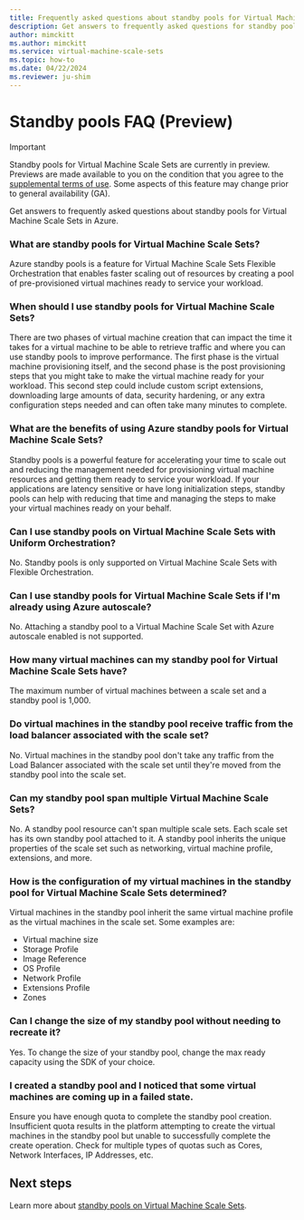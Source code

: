 ```yaml
---
title: Frequently asked questions about standby pools for Virtual Machine Scale Sets
description: Get answers to frequently asked questions for standby pools on Virtual Machine Scale Sets.
author: mimckitt
ms.author: mimckitt
ms.service: virtual-machine-scale-sets
ms.topic: how-to
ms.date: 04/22/2024
ms.reviewer: ju-shim
---
```


# Standby pools FAQ (Preview)

> [!IMPORTANT]
> Standby pools for Virtual Machine Scale Sets are currently in preview. Previews are made available to you on the condition that you agree to the [supplemental terms of use](https://azure.microsoft.com/support/legal/preview-supplemental-terms/). Some aspects of this feature may change prior to general availability (GA). 

Get answers to frequently asked questions about standby pools for Virtual Machine Scale Sets in Azure.

### What are standby pools for Virtual Machine Scale Sets? 
Azure standby pools is a feature for Virtual Machine Scale Sets Flexible Orchestration that enables faster scaling out of resources by creating a pool of pre-provisioned virtual machines ready to service your workload. 

### When should I use standby pools for Virtual Machine Scale Sets? 
There are two phases of virtual machine creation that can impact the time it takes for a virtual machine to be able to retrieve traffic and where you can use standby pools to improve performance. The first phase is the virtual machine provisioning itself, and the second phase is the post provisioning steps that you might take to make the virtual machine ready for your workload. This second step could include custom script extensions, downloading large amounts of data, security hardening, or any extra configuration steps needed and can often take many minutes to complete. 

### What are the benefits of using Azure standby pools for Virtual Machine Scale Sets? 
Standby pools is a powerful feature for accelerating your time to scale out and reducing the management needed for provisioning virtual machine resources and getting them ready to service your workload. If your applications are latency sensitive or have long initialization steps, standby pools can help with reducing that time and managing the steps to make your virtual machines ready on your behalf. 

### Can I use standby pools on Virtual Machine Scale Sets with Uniform Orchestration?
No. Standby pools is only supported on Virtual Machine Scale Sets with Flexible Orchestration.

### Can I use standby pools for Virtual Machine Scale Sets if I'm already using Azure autoscale? 
No. Attaching a standby pool to a Virtual Machine Scale Set with Azure autoscale enabled is not supported.  

### How many virtual machines can my standby pool for Virtual Machine Scale Sets have? 
The maximum number of virtual machines between a scale set and a standby pool is 1,000. 

### Do virtual machines in the standby pool receive traffic from the load balancer associated with the scale set? 
No. Virtual machines in the standby pool don't take any traffic from the Load Balancer associated with the scale set until they're moved from the standby pool into the scale set. 

### Can my standby pool span multiple Virtual Machine Scale Sets? 
No. A standby pool resource can't span multiple scale sets. Each scale set has its own standby pool attached to it. A standby pool inherits the unique properties of the scale set such as networking, virtual machine profile, extensions, and more. 

### How is the configuration of my virtual machines in the standby pool for Virtual Machine Scale Sets determined? 
Virtual machines in the standby pool inherit the same virtual machine profile as the virtual machines in the scale set. Some examples are:  
- Virtual machine size
- Storage Profile
- Image Reference
- OS Profile
- Network Profile
- Extensions Profile
- Zones


### Can I change the size of my standby pool without needing to recreate it? 
Yes. To change the size of your standby pool, change the max ready capacity using the SDK of your choice. 


### I created a standby pool and I noticed that some virtual machines are coming up in a failed state. 
Ensure you have enough quota to complete the standby pool creation. Insufficient quota results in the platform attempting to create the virtual machines in the standby pool but unable to successfully complete the create operation. Check for multiple types of quotas such as Cores, Network Interfaces, IP Addresses, etc.


## Next steps

Learn more about [standby pools on Virtual Machine Scale Sets](standby-pools-overview.md).